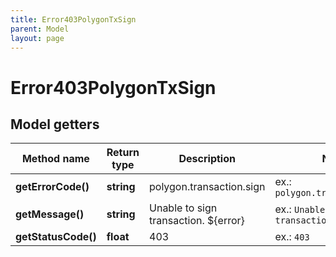 ```yaml
---
title: Error403PolygonTxSign
parent: Model
layout: page
---
```


# Error403PolygonTxSign

## Model getters

Method name | Return type | Description | Notes
------------ | ------------- | ------------- | -------------
**getErrorCode()** | **string** | polygon.transaction.sign | ex.: `polygon.transaction.sign`
**getMessage()** | **string** | Unable to sign transaction. ${error} | ex.: `Unable to sign transaction. ${error}`
**getStatusCode()** | **float** | 403 | ex.: `403`

